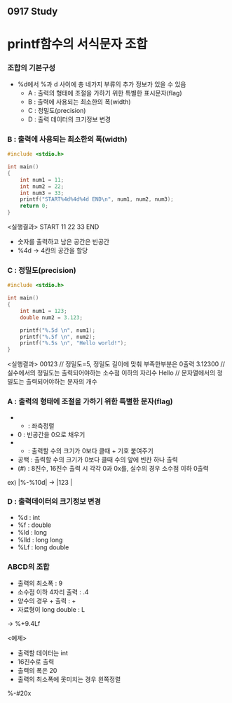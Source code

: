 0917 Study
------

# printf함수의 서식문자 조합

### 조합의 기본구성

* %d에서 %과 d 사이에 총 네가지 부류의 추가 정보가 있을 수 있음
  - A : 출력의 형태에 조절을 가하기 위한 특별한 표시문자(flag)
  - B : 출력에 사용되는 최소한의 폭(width)
  - C : 정밀도(precision)
  - D : 출력 데이터의 크기정보 변경

### B : 출력에 사용되는 최소한의 폭(width)

```c
#include <stdio.h>

int main()
{
    int num1 = 11;
    int num2 = 22;
    int num3 = 33;
    printf("START%4d%4d%4d END\n", num1, num2, num3);
    return 0;
}
```
<실행결과>
START 11 22 33 END
* 숫자를 출력하고 남은 공간은 빈공간
* %4d -> 4칸의 공간을 할당 

### C : 정밀도(precision)

```c
#include <stdio.h>

int main()
{
    int num1 = 123;
    double num2 = 3.123;

    printf("%.5d \n", num1);
    printf("%.5f \n", num2);
    printf("%.5s \n", "Hello world!");
}
```
<실행결과>
00123  // 정밀도=5, 정밀도 길이에 맞춰 부족한부분은 0출력
3.12300 // 실수에서의 정밀도는 출력되어야하는 소수점 이하의 자리수
Hello // 문자열에서의 정밀도는 출력되어야하는 문자의 개수

### A : 출력의 형태에 조절을 가하기 위한 특별한 문자(flag)

* - : 좌측정렬
* 0 : 빈공간을 0으로 채우기
* + : 출력할 수의 크기가 0보다 클때 + 기호 붙여주기
* 공백 : 출력할 수의 크기가 0보다 클때 수의 앞에 빈칸 하나 출력
* (#) : 8진수, 16진수 출력 시 각각 0과 0x를, 실수의 경우 소수점 이하 0출력

ex) |%-%10d| -> |123       |

### D : 출력데이터의 크기정보 변경

* %d : int
* %f : double
* %ld : long
* %lld : long long
* %Lf : long double

### ABCD의 조합

* 출력의 최소폭 : 9
* 소수점 이하 4자리 출력 : .4
* 양수의 경우 + 출력 : +
* 자료형이 long double : L

-> %+9.4Lf

<예제>
- 출력할 데이터는 int
- 16진수로 출력
- 출력의 폭은 20
- 출력의 최소폭에 못미치는 경우 왼쪽정렬

<ans>
%-#20x